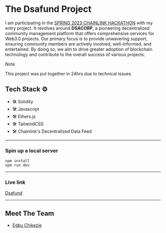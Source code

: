 # The Dsafund Project
I am participating in the [SPRING 2023 CHAINLINK HACKATHON](https://chainlinkspring2023.devpost.com/) with my entry project. It revolves around **DSACORP**, a pioneering decentralized community management platform that offers comprehensive services for Web3.0 projects.
Our primary focus is to provide unwavering support, ensuring community members are actively involved, well-informed, and entertained. By doing so, we aim to drive greater adoption of blockchain technology and contribute to the overall success of various projects. 

> [!NOTE] 
> This project was put together in 24hrs due to technical issues

## Tech Stack ⚙
- 🛠 Solidity
- 🛠 Javascript
- 🛠 Ethers.js
- 🛠 TailwindCSS
- 🛠 Chainlink's Decentralized Data Feed 
___
### Spin up a local server
```cli
npm install
npm run dev
```
___
### Live link
[Dsafund](https://dsafund.netlify.app/)
___
## Meet The Team 
- [Egbu Chikezie](https://www.instagram.com/3illBaby/)

